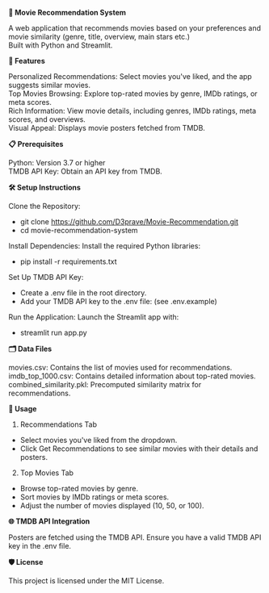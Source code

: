 **🎥 Movie Recommendation System**

A web application that recommends movies based on your preferences and movie similarity (genre, title, overview, main stars etc.)  
Built with Python and Streamlit.

**🚀 Features**

Personalized Recommendations: Select movies you've liked, and the app suggests similar movies.  
Top Movies Browsing: Explore top-rated movies by genre, IMDb ratings, or meta scores.  
Rich Information: View movie details, including genres, IMDb ratings, meta scores, and overviews.  
Visual Appeal: Displays movie posters fetched from TMDB.  

**📋 Prerequisites**

Python: Version 3.7 or higher  
TMDB API Key: Obtain an API key from TMDB.

**🛠️ Setup Instructions**

Clone the Repository:
- git clone https://github.com/D3prave/Movie-Recommendation.git
- cd movie-recommendation-system

Install Dependencies: Install the required Python libraries:
- pip install -r requirements.txt

Set Up TMDB API Key:  
- Create a .env file in the root directory.  
- Add your TMDB API key to the .env file: (see .env.example)

Run the Application: Launch the Streamlit app with:
- streamlit run app.py

**🗂️ Data Files**

movies.csv: Contains the list of movies used for recommendations.  
imdb_top_1000.csv: Contains detailed information about top-rated movies.  
combined_similarity.pkl: Precomputed similarity matrix for recommendations.  

**📖 Usage**

1. Recommendations Tab  
- Select movies you've liked from the dropdown.  
- Click Get Recommendations to see similar movies with their details and posters.
2. Top Movies Tab  
- Browse top-rated movies by genre.  
- Sort movies by IMDb ratings or meta scores.  
- Adjust the number of movies displayed (10, 50, or 100).

**🌐 TMDB API Integration**

Posters are fetched using the TMDB API. Ensure you have a valid TMDB API key in the .env file.

**🛡️ License**

This project is licensed under the MIT License.
